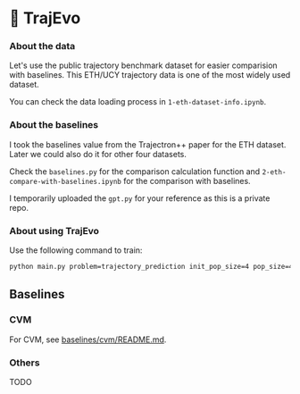 # 🚗 TrajEvo

### About the data

Let's use the public trajectory benchmark dataset for easier comparision with baselines. This ETH/UCY trajectory data is one of the most widely used dataset.

You can check the data loading process in `1-eth-dataset-info.ipynb`.

### About the baselines

I took the baselines value from the Trajectron++ paper for the ETH dataset. Later we could also do it for other four datasets.

Check the `baselines.py` for the comparison calculation function and `2-eth-compare-with-baselines.ipynb` for the comparison with baselines.

I temporarily uploaded the `gpt.py` for your reference as this is a private repo.

### About using TrajEvo

Use the following command to train:
```bash
python main.py problem=trajectory_prediction init_pop_size=4 pop_size=4 max_fe=20 timeout=20 llm_client=azure
```



## Baselines

### CVM

For CVM, see [baselines/cvm/README.md](baselines/cvm/README.md).


### Others
TODO
